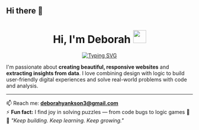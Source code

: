 ## Hi there 👋

<h1 align="center"><b>Hi, I'm Deborah</b> <img src="https://media.giphy.com/media/hvRJCLFzcasrR4ia7z/giphy.gif" width="35"></h1>

<p align="center">
  <a href="https://github.com/DenverCoder1/readme-typing-svg">
    <img src="https://readme-typing-svg.herokuapp.com?font=Time+New+Roman&color=cyan&size=25&center=true&vCenter=true&width=600&height=100&lines=Frontend+Developer+in+Progress;Data+Analytics+Explorer;Turning+Ideas+into+Experiences" alt="Typing SVG" />
  </a>
</p>

I'm passionate about **creating beautiful, responsive websites** and **extracting insights from data**. I love combining design with logic to build user-friendly digital experiences and solve real-world problems with code and analysis.

---

📫 Reach me: **deborahyankson3@gmail.com**  
⚡ **Fun fact:** I find joy in solving puzzles — from code bugs to logic games 🧩  
🌟 _"Keep building. Keep learning. Keep growing."_
